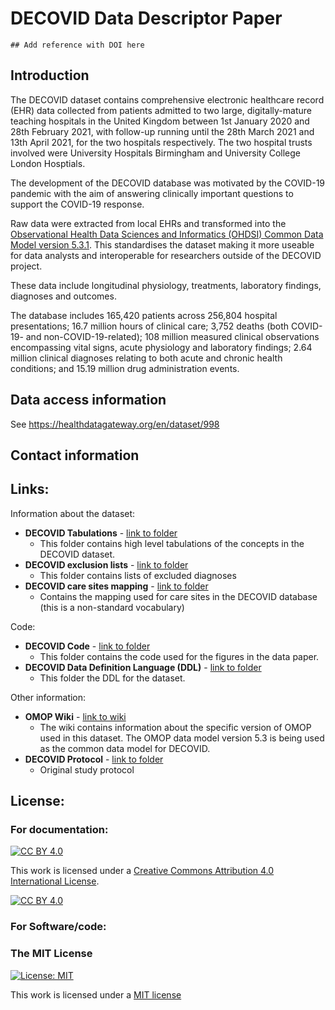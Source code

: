 # DECOVID Data Descriptor Paper

`## Add reference with DOI here`

## Introduction

The DECOVID dataset contains comprehensive electronic healthcare record (EHR) data collected from patients admitted to two large, digitally-mature teaching hospitals in the United Kingdom between 1st January 2020 and 28th February 2021,  with follow-up running until the 28th March 2021 and 13th April 2021, for the two hospitals respectively. The two hospital trusts involved were University Hospitals Birmingham and University College London Hosptials.

The development of the DECOVID database was motivated by the COVID-19 pandemic with the aim of answering clinically important questions to support the COVID-19 response.

Raw data were extracted from local EHRs and transformed into the [Observational Health Data Sciences and Informatics (OHDSI) Common Data Model version 5.3.1](https://ohdsi.github.io/CommonDataModel/). This standardises the dataset making it more useable for data analysts and interoperable for researchers outside of the DECOVID project.

These data include longitudinal physiology, treatments, laboratory findings, diagnoses and outcomes.

The database includes 165,420 patients across 256,804 hospital presentations; 16.7 million hours of clinical care; 3,752 deaths (both COVID-19- and non-COVID-19-related); 108 million measured clinical observations encompassing vital signs, acute physiology and laboratory findings; 2.64 million clinical diagnoses relating to both acute and chronic health conditions; and 15.19 million drug administration events.

## Data access information
See https://healthdatagateway.org/en/dataset/998

## Contact information


## Links:
Information about the dataset:
* **DECOVID Tabulations** - [link to folder](https://github.com/alan-turing-institute/DECOVID-data-paper/tree/main/Tabulations)
   * This folder contains high level tabulations of the concepts in the DECOVID dataset.
* **DECOVID exclusion lists** - [link to folder](https://github.com/alan-turing-institute/DECOVID-data-paper/tree/main/Exclusion-Lists)
  * This folder contains lists of excluded diagnoses
* **DECOVID care sites mapping** - [link to folder](https://github.com/alan-turing-institute/DECOVID-data-paper/tree/main/Mapping/care_sites.csv)
  * Contains the mapping used for care sites in the DECOVID database (this is a non-standard vocabulary)

Code:
* **DECOVID Code** - [link to folder](https://github.com/alan-turing-institute/DECOVID-data-paper/tree/main/DECOVID-data-descriptor-paper-code)
   * This folder contains the code used for the figures in the data paper.
* **DECOVID Data Definition Language (DDL)** - [link to folder](https://github.com/alan-turing-institute/DECOVID-data-paper/tree/main/Data-Definition-Language)
  * This folder the DDL for the dataset.

Other information:
* **OMOP Wiki** - [link to wiki](https://github.com/alan-turing-institute/DECOVID-data-paper/wiki/OMOP-wiki)
  * The wiki contains information about the specific version of OMOP used in this dataset. The OMOP data model version 5.3 is being used as the common data model for DECOVID.
* **DECOVID Protocol** - [link to folder](https://github.com/alan-turing-institute/DECOVID-data-paper/tree/main/Protocol/Protocol.pdf)
   * Original study protocol

## License:
### For documentation:
[![CC BY 4.0][cc-by-shield]][cc-by]

This work is licensed under a
[Creative Commons Attribution 4.0 International License][cc-by].

[![CC BY 4.0][cc-by-image]][cc-by]

[cc-by]: http://creativecommons.org/licenses/by/4.0/
[cc-by-image]: https://i.creativecommons.org/l/by/4.0/88x31.png
[cc-by-shield]: https://img.shields.io/badge/License-CC%20BY%204.0-lightgrey.svg

### For Software/code:
### The MIT License
[![License: MIT](https://img.shields.io/badge/License-MIT-yellow.svg)](https://opensource.org/licenses/MIT)

This work is licensed under a [MIT license](https://opensource.org/licenses/MIT)

